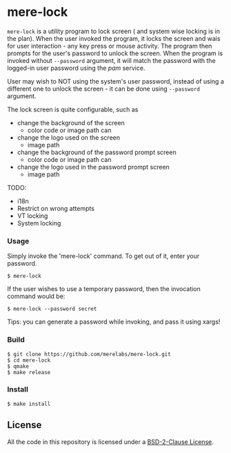 # mere-lock #
`mere-lock` is a utility program to lock screen ( and system wise locking is in
the plan). When the user invoked the program, it locks the screen and wais for 
user interaction - any key press or mouse activity. The program then prompts 
for the user's password to unlock the screen. When the program is invoked 
without `--password` argument, it will match the password with the logged-in 
user password using the *pam* service. 

User may wish to NOT using the system's user password, instead of using a 
different one to unlock the screen - it can be done using `--password` argument.

The lock screen is quite configurable, such as
- change the background of the screen
  - color code or image path can
- change the logo used on the screen
  - image path
- change the background of the password prompt screen
  - color code or image path can
- change the logo used in the password prompt screen
  - image path

TODO:
- i18n
- Restrict on wrong attempts
- VT locking
- System locking

### Usage
Simply invoke the 'mere-lock' command. To get out of it, enter your password.

```shell
$ mere-lock
```

If the user wishes to use a temporary password, then the invocation command 
would be:

```shell
$ mere-lock --password secret
```

Tips: you can generate a password while invoking, and pass it using xargs!

### Build

```shell
$ git clone https://github.com/merelabs/mere-lock.git
$ cd mere-lock
$ qmake
$ make release
```

### Install

```shell
$ make install
```

## License
All the code in this repository is licensed under a [BSD-2-Clause License](LICENSE).
